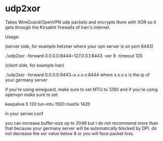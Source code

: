 # udp2xor

Takes WireGuard/OpenVPN udp packets and encrypts them with XOR so it gets through the Kirsakht firewalls of Iran's internet.

Usage:

(server side, for example hetzner where your vpn server is on port 8443)

./udp2xor -forward 0.0.0.0:8444~127.0.0.1:8443 -xor 8 -timeout 120

(client side, for example Iran)

./udp2xor -forward 0.0.0.0:8443~x.x.x.x:8444 where x.x.x.x is the ip of your germany server

if you're using wireguard, make sure to set MTU to 1280 and if you're using openvpn make sure to set

keepalive 5 120
tun-mtu 1500
mssfix 1420

in your server.conf

you can increase buffer-size up to 2048 but I do not recommend more than that because your germany server will be automatically blocked by DPI.
do not decrease the xor value below 8 or you will face packet loss.
